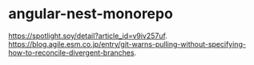 # angular-nest-monorepo
https://spotlight.soy/detail?article_id=v9iv257uf. 
https://blog.agile.esm.co.jp/entry/git-warns-pulling-without-specifying-how-to-reconcile-divergent-branches. 
